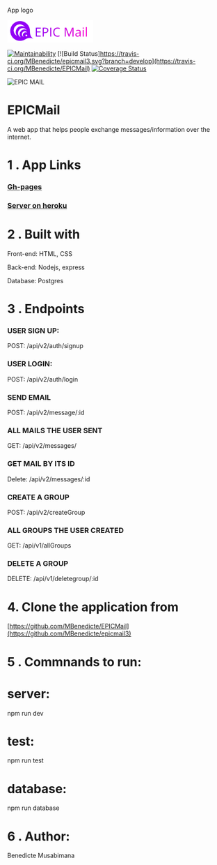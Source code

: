 App logo

![EPIC MAIL](./images/logo&name1.png)

[![Maintainability](https://api.codeclimate.com/v1/badges/92ffb9070918248ca513/maintainability)](https://codeclimate.com/github/MBenedicte/EPICMail/maintainability)
[![Build Status]https://travis-ci.org/MBenedicte/epicmail3.svg?branch=develop](https://travis-ci.org/MBenedicte/EPICMail)
[![Coverage Status](https://coveralls.io/repos/github/MBenedicte/EPICMail/badge.svg?branch=develop)](https://coveralls.io/github/MBenedicte/EPICMail?branch=develop)

![EPIC MAIL](UI/IMAGES/Epic_mail_landingp.png)

# EPICMail
A web app that helps people exchange messages/information over the internet.


# 1 . App Links

### [Gh-pages](https://mbenedicte.github.io/EPICMail/)

### [Server on heroku](https://epic-mail3.herokuapp.com/)


# 2 . Built with

 Front-end: HTML, CSS

Back-end: Nodejs, express

Database: Postgres



# 3 . Endpoints

 ### USER SIGN UP: 

 POST: /api/v2/auth/signup 

 ### USER LOGIN:  
 
 POST: /api/v2/auth/login

 ### SEND EMAIL
 
POST: /api/v2/message/:id

### ALL MAILS THE USER SENT

GET: /api/v2/messages/

### GET MAIL BY ITS ID

Delete: /api/v2/messages/:id

### CREATE A GROUP

POST: /api/v2/createGroup

### ALL GROUPS THE USER CREATED

GET: /api/v1/allGroups

### DELETE A GROUP

DELETE: /api/v1/deletegroup/:id


# 4. Clone the application from

[https://github.com/MBenedicte/EPICMail](https://github.com/MBenedicte/epicmail3)


# 5 . Commnands to run:

# server:

npm run dev 

# test: 
npm run test

# database: 

npm run database

# 6 . Author:

Benedicte Musabimana
